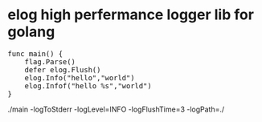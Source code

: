 # elog high perfermance logger lib for golang
<pre>
func main() {
	flag.Parse()
	defer elog.Flush()
	elog.Info("hello","world")
  	elog.Infof("hello %s","world")  
}
</pre>
./main -logToStderr -logLevel=INFO -logFlushTime=3 -logPath=./
